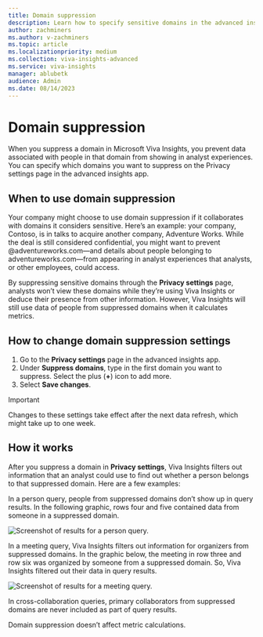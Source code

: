 ```yaml
---
title: Domain suppression
description: Learn how to specify sensitive domains in the advanced insights Privacy settings page
author: zachminers
ms.author: v-zachminers
ms.topic: article
ms.localizationpriority: medium
ms.collection: viva-insights-advanced
ms.service: viva-insights
manager: ablubetk
audience: Admin
ms.date: 08/14/2023
---
```


# Domain suppression

When you suppress a domain in Microsoft Viva Insights, you prevent data associated with people in that domain from showing in analyst experiences. You can specify which domains you want to suppress on the Privacy settings page in the advanced insights app.

## When to use domain suppression

Your company might choose to use domain suppression if it collaborates with domains it considers sensitive. Here’s an example: your company, Contoso, is in talks to acquire another company, Adventure Works. While the deal is still considered confidential, you might want to prevent @adventureworks.com—and details about people belonging to adventureworks.com—from appearing in analyst experiences that analysts, or other employees, could access. 

By suppressing sensitive domains through the **Privacy settings** page, analysts won’t view these domains while they’re using Viva Insights or deduce their presence from other information. However, Viva Insights will still use data of people from suppressed domains when it calculates metrics. 

## How to change domain suppression settings

1.	Go to the **Privacy settings** page in the advanced insights app.
2.	Under **Suppress domains**, type in the first domain you want to suppress. Select the plus (**+**) icon to add more.
3.	Select **Save changes**. 

>[!Important]
>Changes to these settings take effect after the next data refresh, which might take up to one week. 

## How it works

After you suppress a domain in **Privacy settings**, Viva Insights filters  out information that an analyst could use to find out whether a person belongs to that suppressed domain. Here are a few examples:

In a person query, people from suppressed domains don’t show up in query results. In the following graphic, rows four and five contained data from someone in a suppressed domain.

![Screenshot of results for a person query.](../images/admin-domain-suppression-person-query-results.png)

In a meeting query, Viva Insights filters out information for organizers from suppressed domains. In the graphic below, the meeting in row three and row six was organized by someone from a suppressed domain. So, Viva Insights filtered out their data in query results.

![Screenshot of results for a meeting query.](../images/admin-domain-suppression-meeting-query-results.png)

In cross-collaboration queries, primary collaborators from suppressed domains are never included as part of query results.

Domain suppression doesn’t affect metric calculations. 
